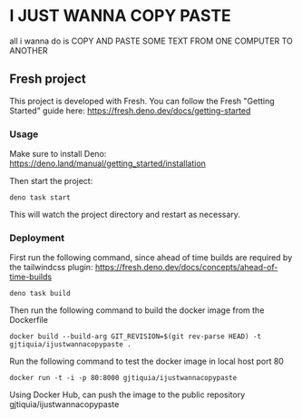 # I JUST WANNA COPY PASTE

all i wanna do is COPY AND PASTE SOME TEXT FROM ONE COMPUTER TO ANOTHER

## Fresh project

This project is developed with Fresh. You can follow the Fresh "Getting Started"
guide here: https://fresh.deno.dev/docs/getting-started

### Usage

Make sure to install Deno: https://deno.land/manual/getting_started/installation

Then start the project:

```
deno task start
```

This will watch the project directory and restart as necessary.

### Deployment

First run the following command, since ahead of time builds are required by the
tailwindcss plugin: https://fresh.deno.dev/docs/concepts/ahead-of-time-builds

```
deno task build
```

Then run the following command to build the docker image from the Dockerfile

```
docker build --build-arg GIT_REVISION=$(git rev-parse HEAD) -t gjtiquia/ijustwannacopypaste .
```

Run the following command to test the docker image in local host port 80

```
docker run -t -i -p 80:8000 gjtiquia/ijustwannacopypaste
```

Using Docker Hub, can push the image to the public repository gjtiquia/ijustwannacopypaste
